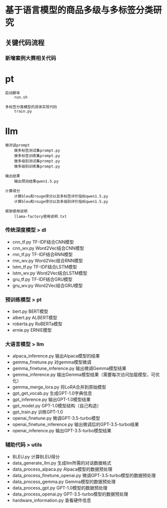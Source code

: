 # 基于语言模型的商品多级与多标签分类研究

## 关键代码流程


### 新增案例大赛相关代码
# pt
     
    启动脚本
        run.sh
    
    多标签分类模型的具体实现代码
        train.py
# llm
    
    做对话prompt
        做多标签测试集prompt.py
        做多标签训练集prompt.py
        做多级别测试集prompt.py
        做多级别训练集prompt.py

    输出结果
        输出预测结果qwen1.5.py

    计算得分
        计算bleu和rouge得分以及多标签评价指标qwen1.5.py
        计算bleu和rouge得分以及多级别评价指标qwen1.5.py

    框架使用说明
        llama-factory使用说明.txt


### 传统深度模型 > dl
-  cnn_tf.py TF-IDF结合CNN模型
-  cnn_wv.py Word2Vec结合CNN模型
-  rnn_tf.py TF-IDF结合RNN模型
-  rnn_wv.py Word2Vec结合RNN模型
-  lstm_tf.py TF-IDF结合LSTM模型
-  lstm_wv.py Word2Vec结合LSTM模型
-  gru_tf.py TF-IDF结合GRU模型
-  gru_wv.py Word2Vec结合GRU模型

### 预训练模型 > pt
-  bert.py BERT模型
-  albert.py ALBERT模型
-  roberta.py RoBERTa模型
-  ernie.py ERNIE模型

### 大语言模型 > llm
-  alpaca_inference.py 输出Alpaca模型的结果
-  gemma_finetune.py 对gemma模型微调
-  gemma_finetune_inference.py 输出微调Gemma模型结果
-  gemma_inference.py 输出Gemma模型结果（需要每次访问加载模型，可优化）
-  gemma_merge_lora.py 将LoRA合并到原始模型
-  gpt_get_vocab.py 生成GPT-1.0字典信息
-  gpt_inference.py 输出GPT-1.0模型结果
-  gpt_model.py GPT-1.0模型结构（自己构造）
-  gpt_train.py 训练GPT-1.0
-  openai_finetune.py 微调GPT-3.5-turbo模型
-  openai_finetune_inference.py 输出微调后的GPT-3.5-turbo结果
-  openai_inference.py 输出GPT-3.5-turbo模型结果

### 辅助代码 > utils
-  BLEU.py 计算BLEU得分
-  data_generate_llm.py 生成llm所需的对话数据格式
-  data_process_alpaca.py Alpaca模型的数据预处理
-  data_process_finetune_openai.py 微调GPT-3.5-turbo模型的数据预处理
-  data_process_gemma.py Gemma模型的数据预处理
-  data_process_gpt.py GPT-1.0模型的数据预处理
-  data_process_openai.py GPT-3.5-turbo模型的数据预处理
-  hardware_information.py 查看硬件信息
